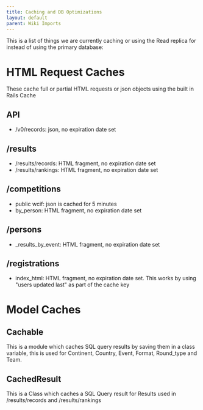 ```yaml
---
title: Caching and DB Optimizations
layout: default
parent: Wiki Imports
---
```


This is a list of things we are currently caching or using the Read replica for instead of using the primary database:

# HTML Request Caches
These cache full or partial HTML requests or json objects using the built in Rails Cache

## API
- /v0/records: json, no expiration date set

## /results
- /results/records: HTML fragment, no expiration date set
- /results/rankings: HTML fragment, no expiration date set

## /competitions
- public wcif: json is cached for 5 minutes
- by_person: HTML fragment, no expiration date set

## /persons
- _results_by_event: HTML fragment, no expiration date set

## /registrations
- index_html: HTML fragment, no expiration date set. This works by using "users updated last" as part of the cache key

# Model Caches

## Cachable
This is a module which caches SQL query results by saving them in a class variable, this is used for Continent, Country, Event, Format, Round_type and Team.

## CachedResult
This is a Class which caches a SQL Query result for Results used in /results/records and /results/rankings
